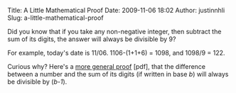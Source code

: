 Title: A Little Mathematical Proof
Date: 2009-11-06 18:02
Author: justinnhli
Slug: a-little-mathematical-proof

Did you know that if you take any non-negative integer, then subtract
the sum of its digits, the answer will always be divisible by 9?

For example, today's date is 11/06. 1106-(1+1+6) = 1098, and 1098/9 =
122.

Curious why? Here's a [more general
proof](http://dl.dropbox.com/u/316654/blog/digits.pdf) [pdf], that the
difference between a number and the sum of its digits (if written in
base *b*) will always be divisible by (*b-1*).

